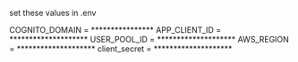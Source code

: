 set these values in .env

COGNITO_DOMAIN = ****************
APP_CLIENT_ID = ********************
USER_POOL_ID = ********************
AWS_REGION = ********************
client_secret = ********************